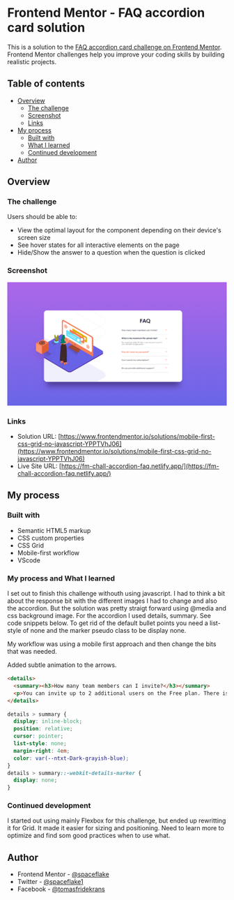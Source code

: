 # Frontend Mentor - FAQ accordion card solution

This is a solution to the [FAQ accordion card challenge on Frontend Mentor](https://www.frontendmentor.io/challenges/faq-accordion-card-XlyjD0Oam). Frontend Mentor challenges help you improve your coding skills by building realistic projects. 

## Table of contents

- [Overview](#overview)
  - [The challenge](#the-challenge)
  - [Screenshot](#screenshot)
  - [Links](#links)
- [My process](#my-process)
  - [Built with](#built-with)
  - [What I learned](#what-i-learned)
  - [Continued development](#continued-development)
- [Author](#author)

## Overview

### The challenge

Users should be able to:

- View the optimal layout for the component depending on their device's screen size
- See hover states for all interactive elements on the page
- Hide/Show the answer to a question when the question is clicked

### Screenshot

![](.\screenshots\screenshot_desktop.png)


### Links

- Solution URL: [https://www.frontendmentor.io/solutions/mobile-first-css-grid-no-javascript-YPPTVhJ06](https://www.frontendmentor.io/solutions/mobile-first-css-grid-no-javascript-YPPTVhJ06)
- Live Site URL: [https://fm-chall-accordion-faq.netlify.app/](https://fm-chall-accordion-faq.netlify.app/)

## My process

### Built with

- Semantic HTML5 markup
- CSS custom properties
- CSS Grid
- Mobile-first workflow
- VScode

### My process and What I learned

I set out to finish this challenge withouth using javascript. I had to think a bit about the response bit with the different images I had to change and also the accordion. But the solution was pretty straigt forward using @media and css background image. For the accordion I used details, summary. See code snippets below. To get rid of the default bullet points you need a list-style of none and the marker pseudo class to be display none.

My workflow was using a mobile first approach and then change the bits that was needed. 

Added subtle animation to the arrows.

```html
<details>
  <summary><h3>How many team members can I invite?</h3></summary>
  <p>You can invite up to 2 additional users on the Free plan. There is no limit on team members for the Premium plan.</p>
</details>
```
```css
details > summary {
  display: inline-block;
  position: relative;
  cursor: pointer;
  list-style: none;
  margin-right: 4em;
  color: var(--ntxt-Dark-grayish-blue);
}
details > summary::-webkit-details-marker {
  display: none;
}
```


### Continued development

I started out using mainly Flexbox for this challenge, but ended up rewritting it for Grid. It made it easier for sizing and positioning. Need to learn more to optimize and find som good practices when to use what. 


## Author

- Frontend Mentor - [@spaceflake](https://www.frontendmentor.io/profile/spaceflake)
- Twitter - [@spaceflake1](https://www.twitter.com/spaceflake1)
- Facebook - [@tomasfridekrans](https://www.facebook.com/tomasfridekrans)

